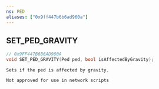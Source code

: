 ```yaml
---
ns: PED
aliases: ["0x9ff447b6b6ad960a"]
---
```

## SET_PED_GRAVITY

```c
// 0x9FF447B6B6AD960A
void SET_PED_GRAVITY(Ped ped, bool isAffectedByGravity);
```

```
Sets if the ped is affected by gravity.

Not approved for use in network scripts
```
